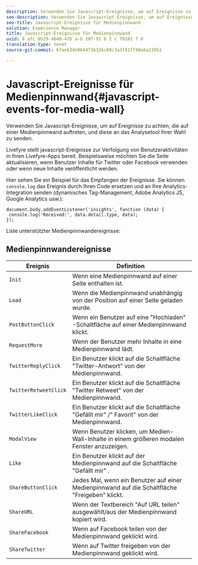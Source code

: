 ```yaml
---
description: Verwenden Sie Javascript-Ereignisse, um auf Ereignisse zu achten, die auf einer Medienpinnwand auftreten, und diese an das Analysetool Ihrer Wahl zu senden.
seo-description: Verwenden Sie Javascript-Ereignisse, um auf Ereignisse zu achten, die auf einer Medienpinnwand auftreten, und diese an das Analysetool Ihrer Wahl zu senden.
seo-title: Javascript-Ereignisse für Medienpinnwand
solution: Experience Manager
title: Javascript-Ereignisse für Medienpinnwand
uuid: 8 afc 0529-4640-476 a-b 207-91 b 2 c 70101 f 0
translation-type: tm+mt
source-git-commit: 67aeb3de964473b326c88c3a3f81ff48a6a12652

---
```



# Javascript-Ereignisse für Medienpinnwand{#javascript-events-for-media-wall}

Verwenden Sie Javascript-Ereignisse, um auf Ereignisse zu achten, die auf einer Medienpinnwand auftreten, und diese an das Analysetool Ihrer Wahl zu senden.

Livefyre stellt javascript-Ereignisse zur Verfolgung von Benutzeraktivitäten in Ihren Livefyre-Apps bereit. Beispielsweise möchten Sie die Seite aktualisieren, wenn Benutzer Inhalte für Twitter oder Facebook verwenden oder wenn neue Inhalte veröffentlicht werden.

Hier sehen Sie ein Beispiel für das Empfangen der Ereignisse. Sie können `console.log` das Ereignis durch Ihren Code ersetzen und an Ihre Analytics-Integration senden (dynamisches Tag-Management, Adobe Analytics JS, Google Analytics usw.):

```
document.body.addEventListener('insights', function (data) { 
 console.log('Received:', data.detail.type, data); 
});
```

Liste unterstützter Medienpinnwandereignisse:

## Medienpinnwandereignisse

| Ereignis | Definition |
|---|---|
| `Init` | Wenn eine Medienpinnwand auf einer Seite enthalten ist. |
| `Load` | Wenn die Medienpinnwand unabhängig von der Position auf einer Seite geladen wurde. |
| `PostButtonClick` | Wenn ein Benutzer auf eine &quot;Hochladen&quot; -Schaltfläche auf einer Medienpinnwand klickt. |
| `RequestMore` | Wenn der Benutzer mehr Inhalte in eine Medienpinnwand lädt. |
| `TwitterReplyClick` | Ein Benutzer klickt auf die Schaltfläche &quot;Twitter-Antwort&quot; von der Medienpinnwand. |
| `TwitterRetweetClick` | Ein Benutzer klickt auf die Schaltfläche &quot;Twitter Retweet&quot; von der Medienpinnwand. |
| `TwitterLikeClick` | Ein Benutzer klickt auf die Schaltfläche &quot;Gefällt mir&quot; /&quot; Favorit&quot; von der Medienpinnwand. |
| `ModalView` | Wenn Benutzer klicken, um Medien-Wall-Inhalte in einem größeren modalen Fenster anzuzeigen. |
| `Like` | Ein Benutzer klickt auf der Medienpinnwand auf die Schaltfläche &quot;Gefällt mir&quot; . |
| `ShareButtonClick` | Jedes Mal, wenn ein Benutzer auf einer Medienpinnwand auf die Schaltfläche &quot;Freigeben&quot; klickt. |
| `ShareURL` | Wenn der Textbereich &quot;Auf URL teilen&quot; ausgewählt/aus der Medienpinnwand kopiert wird. |
| `ShareFacebook` | Wenn auf Facebook teilen von der Medienpinnwand geklickt wird. |
| `ShareTwitter` | Wenn auf Twitter freigeben von der Medienpinnwand geklickt wird. |
